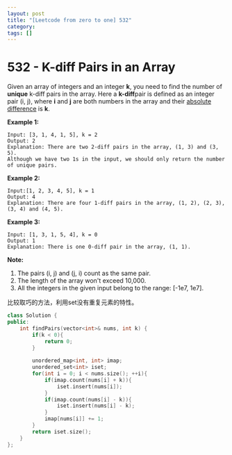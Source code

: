 ```yaml
---
layout: post
title: "[Leetcode from zero to one] 532"
category: 
tags: []
---
```


# 532 - K-diff Pairs in an Array

Given an array of integers and an integer **k**, you need to find the number of **unique** k-diff pairs in the array. Here a **k-diff**pair is defined as an integer pair (i, j), where **i** and **j** are both numbers in the array and their [absolute difference](https://en.wikipedia.org/wiki/Absolute_difference) is **k**.

**Example 1:**

```
Input: [3, 1, 4, 1, 5], k = 2
Output: 2
Explanation: There are two 2-diff pairs in the array, (1, 3) and (3, 5).
Although we have two 1s in the input, we should only return the number of unique pairs.
```



**Example 2:**

```
Input:[1, 2, 3, 4, 5], k = 1
Output: 4
Explanation: There are four 1-diff pairs in the array, (1, 2), (2, 3), (3, 4) and (4, 5).
```



**Example 3:**

```
Input: [1, 3, 1, 5, 4], k = 0
Output: 1
Explanation: There is one 0-diff pair in the array, (1, 1).
```



**Note:**

1. The pairs (i, j) and (j, i) count as the same pair.
2. The length of the array won't exceed 10,000.
3. All the integers in the given input belong to the range: [-1e7, 1e7].

比较取巧的方法，利用set没有重复元素的特性。

```c++
class Solution {
public:
    int findPairs(vector<int>& nums, int k) {
        if(k < 0){
            return 0;
        }
        
        unordered_map<int, int> imap;
        unordered_set<int> iset;
        for(int i = 0; i < nums.size(); ++i){
            if(imap.count(nums[i] + k)){
                iset.insert(nums[i]);
            }
            if(imap.count(nums[i] - k)){
                iset.insert(nums[i] - k);
            }
            imap[nums[i]] += 1;
        }
        return iset.size();
    }
};
```





